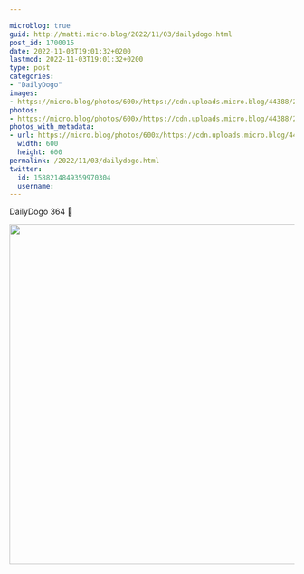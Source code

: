 ```yaml
---

microblog: true
guid: http://matti.micro.blog/2022/11/03/dailydogo.html
post_id: 1700015
date: 2022-11-03T19:01:32+0200
lastmod: 2022-11-03T19:01:32+0200
type: post
categories:
- "DailyDogo"
images:
- https://micro.blog/photos/600x/https://cdn.uploads.micro.blog/44388/2022/6fcbd402a2.jpg
photos:
- https://micro.blog/photos/600x/https://cdn.uploads.micro.blog/44388/2022/6fcbd402a2.jpg
photos_with_metadata:
- url: https://micro.blog/photos/600x/https://cdn.uploads.micro.blog/44388/2022/6fcbd402a2.jpg
  width: 600
  height: 600
permalink: /2022/11/03/dailydogo.html
twitter:
  id: 1588214849359970304
  username:
---
```

DailyDogo 364 🐶

<img src="https://micro.blog/photos/600x/https://blog.martin-haehnel.de/uploads/2022/6fcbd402a2.jpg" width="600" height="600" alt="" />
